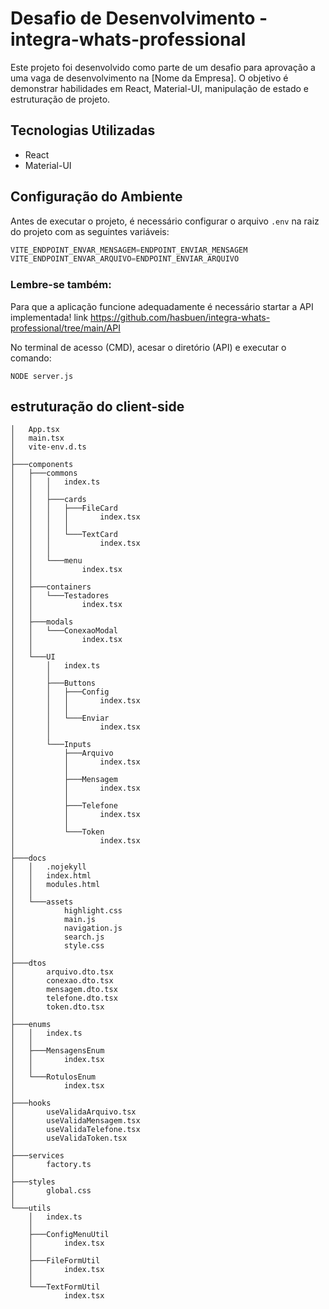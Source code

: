 # Desafio de Desenvolvimento - integra-whats-professional

Este projeto foi desenvolvido como parte de um desafio para aprovação a uma vaga de desenvolvimento na [Nome da Empresa]. O objetivo é demonstrar habilidades em React, Material-UI, manipulação de estado e estruturação de projeto.

## Tecnologias Utilizadas

- React
- Material-UI

## Configuração do Ambiente

Antes de executar o projeto, é necessário configurar o arquivo `.env` na raiz do projeto com as seguintes variáveis:

```typescript
VITE_ENDPOINT_ENVAR_MENSAGEM=ENDPOINT_ENVIAR_MENSAGEM
VITE_ENDPOINT_ENVAR_ARQUIVO=ENDPOINT_ENVIAR_ARQUIVO
```
### Lembre-se também:
Para que a aplicação funcione adequadamente é necessário startar a API implementada! 
link https://github.com/hasbuen/integra-whats-professional/tree/main/API

No terminal de acesso (CMD), acesar o diretório (API) e executar o comando:
```
NODE server.js
```
## estruturação do client-side
```
│   App.tsx
│   main.tsx
│   vite-env.d.ts
│
├───components
│   ├───commons
│   │   │   index.ts
│   │   │
│   │   ├───cards
│   │   │   ├───FileCard
│   │   │   │       index.tsx
│   │   │   │
│   │   │   └───TextCard
│   │   │           index.tsx
│   │   │
│   │   └───menu
│   │           index.tsx
│   │
│   ├───containers
│   │   └───Testadores
│   │           index.tsx
│   │
│   ├───modals
│   │   └───ConexaoModal
│   │           index.tsx
│   │
│   └───UI
│       │   index.ts
│       │
│       ├───Buttons
│       │   ├───Config
│       │   │       index.tsx
│       │   │
│       │   └───Enviar
│       │           index.tsx
│       │
│       └───Inputs
│           ├───Arquivo
│           │       index.tsx
│           │
│           ├───Mensagem
│           │       index.tsx
│           │
│           ├───Telefone
│           │       index.tsx
│           │
│           └───Token
│                   index.tsx
│
├───docs
│   │   .nojekyll
│   │   index.html
│   │   modules.html
│   │
│   └───assets
│           highlight.css
│           main.js
│           navigation.js
│           search.js
│           style.css
│
├───dtos
│       arquivo.dto.tsx
│       conexao.dto.tsx
│       mensagem.dto.tsx
│       telefone.dto.tsx
│       token.dto.tsx
│
├───enums
│   │   index.ts
│   │
│   ├───MensagensEnum
│   │       index.tsx
│   │
│   └───RotulosEnum
│           index.tsx
│
├───hooks
│       useValidaArquivo.tsx
│       useValidaMensagem.tsx
│       useValidaTelefone.tsx
│       useValidaToken.tsx
│
├───services
│       factory.ts
│
├───styles
│       global.css
│
└───utils
    │   index.ts
    │
    ├───ConfigMenuUtil
    │       index.tsx
    │
    ├───FileFormUtil
    │       index.tsx
    │
    └───TextFormUtil
            index.tsx
